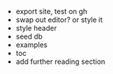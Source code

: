 - export site, test on gh
- swap out editor? or style it
- style header
- seed db
- examples
- toc
- add further reading section
